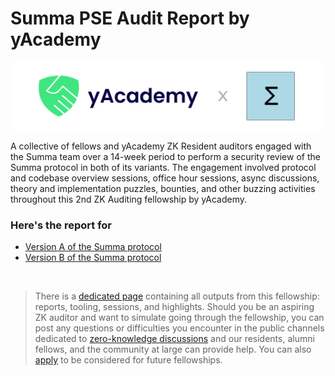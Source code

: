 # Summa PSE Audit Report by yAcademy

![](./assets/cross.png)

A collective of fellows and yAcademy ZK Resident auditors engaged with the Summa team over a 14-week period to perform a security review of the Summa protocol in both of its variants. The engagement involved protocol and codebase overview sessions, office hour sessions, async discussions, theory and implementation puzzles, bounties, and other buzzing activities throughout this 2nd ZK Auditing fellowship by yAcademy.

### Here's the report for 

- [Version A of the Summa protocol](./versionA.md)
- [Version B of the Summa protocol](./versionB.md)

<br />

> There is a [dedicated page](https://zblock2.xyz) containing all outputs from this fellowship: reports, tooling, sessions, and highlights. Should you be an aspiring ZK auditor and want to simulate going through the fellowship, you can post any questions or difficulties you encounter in the public channels dedicated to [zero-knowledge discussions](https://discord.com/channels/877252171983360072/1106224054358261820) and our residents, alumni fellows, and the community at large can provide help. You can also [apply](https://yacademy.dev/fellowships) to be considered for future fellowships.